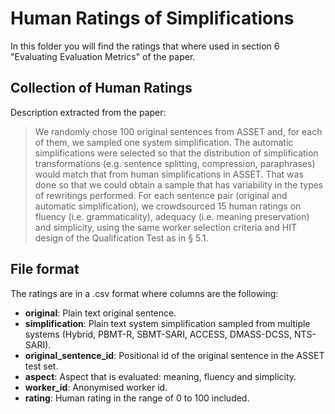 # Human Ratings of Simplifications

In this folder you will find the ratings that where used in section 6 "Evaluating Evaluation Metrics" of the paper.



## Collection of Human Ratings
Description extracted from the paper:
> We randomly chose 100 original sentences from ASSET and, for each of them, we sampled one system simplification. The automatic simplifications were selected so that the distribution of simplification transformations (e.g. sentence splitting, compression, paraphrases) would match that from human simplifications in ASSET. That was done so that we could obtain a sample that has variability in the types of rewritings performed. For each sentence pair (original and automatic simplification), we crowdsourced 15 human ratings on fluency (i.e. grammaticality), adequacy (i.e. meaning preservation) and simplicity, using the same worker selection criteria and HIT design of the Qualification Test as in § 5.1.

## File format
The ratings are in a .csv format where columns are the following:
* **original**: Plain text original sentence.
* **simplification**: Plain text system simplification sampled from multiple systems (Hybrid, PBMT-R, SBMT-SARI, ACCESS, DMASS-DCSS, NTS-SARI).
* **original\_sentence\_id**: Positional id of the original sentence in the ASSET test set.
* **aspect**: Aspect that is evaluated: meaning, fluency and simplicity.
* **worker\_id**: Anonymised worker id.
* **rating**: Human rating in the range of 0 to 100 included.
